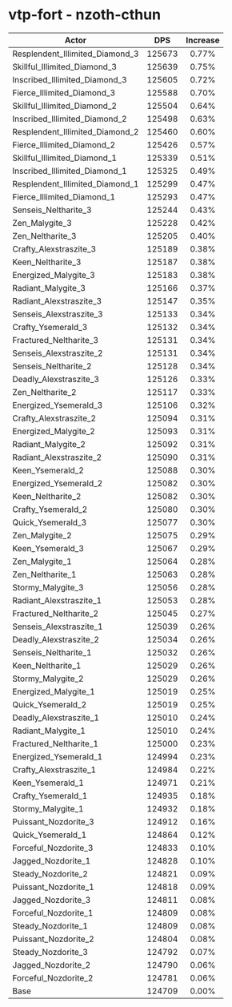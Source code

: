 # vtp-fort - nzoth-cthun
| Actor | DPS | Increase |
|---|:---:|:---:|
|Resplendent_Illimited_Diamond_3|125673|0.77%|
|Skillful_Illimited_Diamond_3|125639|0.75%|
|Inscribed_Illimited_Diamond_3|125605|0.72%|
|Fierce_Illimited_Diamond_3|125588|0.70%|
|Skillful_Illimited_Diamond_2|125504|0.64%|
|Inscribed_Illimited_Diamond_2|125498|0.63%|
|Resplendent_Illimited_Diamond_2|125460|0.60%|
|Fierce_Illimited_Diamond_2|125426|0.57%|
|Skillful_Illimited_Diamond_1|125339|0.51%|
|Inscribed_Illimited_Diamond_1|125325|0.49%|
|Resplendent_Illimited_Diamond_1|125299|0.47%|
|Fierce_Illimited_Diamond_1|125293|0.47%|
|Senseis_Neltharite_3|125244|0.43%|
|Zen_Malygite_3|125228|0.42%|
|Zen_Neltharite_3|125205|0.40%|
|Crafty_Alexstraszite_3|125189|0.38%|
|Keen_Neltharite_3|125187|0.38%|
|Energized_Malygite_3|125183|0.38%|
|Radiant_Malygite_3|125166|0.37%|
|Radiant_Alexstraszite_3|125147|0.35%|
|Senseis_Alexstraszite_3|125133|0.34%|
|Crafty_Ysemerald_3|125132|0.34%|
|Fractured_Neltharite_3|125131|0.34%|
|Senseis_Alexstraszite_2|125131|0.34%|
|Senseis_Neltharite_2|125128|0.34%|
|Deadly_Alexstraszite_3|125126|0.33%|
|Zen_Neltharite_2|125117|0.33%|
|Energized_Ysemerald_3|125106|0.32%|
|Crafty_Alexstraszite_2|125094|0.31%|
|Energized_Malygite_2|125093|0.31%|
|Radiant_Malygite_2|125092|0.31%|
|Radiant_Alexstraszite_2|125090|0.31%|
|Keen_Ysemerald_2|125088|0.30%|
|Energized_Ysemerald_2|125082|0.30%|
|Keen_Neltharite_2|125082|0.30%|
|Crafty_Ysemerald_2|125080|0.30%|
|Quick_Ysemerald_3|125077|0.30%|
|Zen_Malygite_2|125075|0.29%|
|Keen_Ysemerald_3|125067|0.29%|
|Zen_Malygite_1|125064|0.28%|
|Zen_Neltharite_1|125063|0.28%|
|Stormy_Malygite_3|125056|0.28%|
|Radiant_Alexstraszite_1|125053|0.28%|
|Fractured_Neltharite_2|125045|0.27%|
|Senseis_Alexstraszite_1|125039|0.26%|
|Deadly_Alexstraszite_2|125034|0.26%|
|Senseis_Neltharite_1|125032|0.26%|
|Keen_Neltharite_1|125029|0.26%|
|Stormy_Malygite_2|125029|0.26%|
|Energized_Malygite_1|125019|0.25%|
|Quick_Ysemerald_2|125019|0.25%|
|Deadly_Alexstraszite_1|125010|0.24%|
|Radiant_Malygite_1|125010|0.24%|
|Fractured_Neltharite_1|125000|0.23%|
|Energized_Ysemerald_1|124994|0.23%|
|Crafty_Alexstraszite_1|124984|0.22%|
|Keen_Ysemerald_1|124971|0.21%|
|Crafty_Ysemerald_1|124935|0.18%|
|Stormy_Malygite_1|124932|0.18%|
|Puissant_Nozdorite_3|124912|0.16%|
|Quick_Ysemerald_1|124864|0.12%|
|Forceful_Nozdorite_3|124833|0.10%|
|Jagged_Nozdorite_1|124828|0.10%|
|Steady_Nozdorite_2|124821|0.09%|
|Puissant_Nozdorite_1|124818|0.09%|
|Jagged_Nozdorite_3|124811|0.08%|
|Forceful_Nozdorite_1|124809|0.08%|
|Steady_Nozdorite_1|124809|0.08%|
|Puissant_Nozdorite_2|124804|0.08%|
|Steady_Nozdorite_3|124792|0.07%|
|Jagged_Nozdorite_2|124790|0.06%|
|Forceful_Nozdorite_2|124781|0.06%|
|Base|124709|0.00%|
